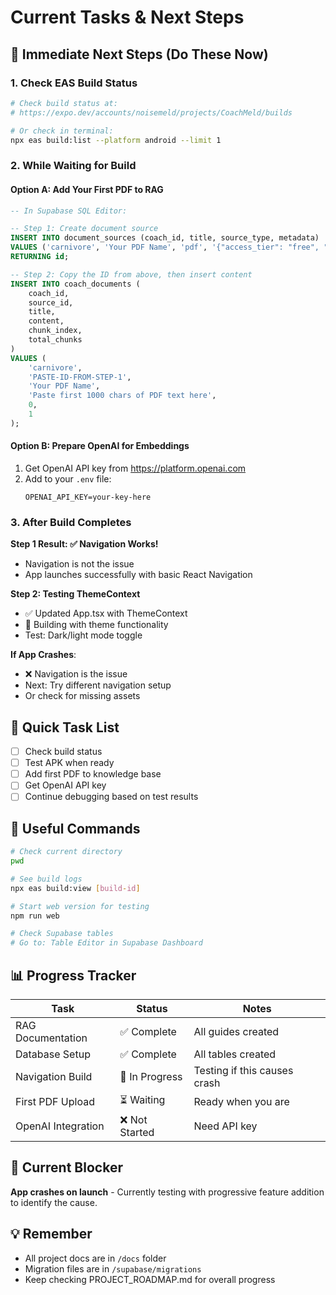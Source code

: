 # Current Tasks & Next Steps

## 🔴 Immediate Next Steps (Do These Now)

### 1. Check EAS Build Status
```bash
# Check build status at:
# https://expo.dev/accounts/noisemeld/projects/CoachMeld/builds

# Or check in terminal:
npx eas build:list --platform android --limit 1
```

### 2. While Waiting for Build

#### Option A: Add Your First PDF to RAG
```sql
-- In Supabase SQL Editor:

-- Step 1: Create document source
INSERT INTO document_sources (coach_id, title, source_type, metadata)
VALUES ('carnivore', 'Your PDF Name', 'pdf', '{"access_tier": "free", "author": "Author Name"}'::jsonb)
RETURNING id;

-- Step 2: Copy the ID from above, then insert content
INSERT INTO coach_documents (
    coach_id, 
    source_id, 
    title, 
    content, 
    chunk_index, 
    total_chunks
)
VALUES (
    'carnivore',
    'PASTE-ID-FROM-STEP-1',
    'Your PDF Name',
    'Paste first 1000 chars of PDF text here',
    0,
    1
);
```

#### Option B: Prepare OpenAI for Embeddings
1. Get OpenAI API key from https://platform.openai.com
2. Add to your `.env` file:
   ```
   OPENAI_API_KEY=your-key-here
   ```

### 3. After Build Completes

**Step 1 Result: ✅ Navigation Works!**
- Navigation is not the issue
- App launches successfully with basic React Navigation

**Step 2: Testing ThemeContext**
- ✅ Updated App.tsx with ThemeContext
- 🔄 Building with theme functionality
- Test: Dark/light mode toggle

**If App Crashes**:
- ❌ Navigation is the issue
- Next: Try different navigation setup
- Or check for missing assets

## 📝 Quick Task List

- [ ] Check build status
- [ ] Test APK when ready
- [ ] Add first PDF to knowledge base
- [ ] Get OpenAI API key
- [ ] Continue debugging based on test results

## 🔧 Useful Commands

```bash
# Check current directory
pwd

# See build logs
npx eas build:view [build-id]

# Start web version for testing
npm run web

# Check Supabase tables
# Go to: Table Editor in Supabase Dashboard
```

## 📊 Progress Tracker

| Task | Status | Notes |
|------|--------|-------|
| RAG Documentation | ✅ Complete | All guides created |
| Database Setup | ✅ Complete | All tables created |
| Navigation Build | 🔄 In Progress | Testing if this causes crash |
| First PDF Upload | ⏳ Waiting | Ready when you are |
| OpenAI Integration | ❌ Not Started | Need API key |

## 🚨 Current Blocker
**App crashes on launch** - Currently testing with progressive feature addition to identify the cause.

## 💡 Remember
- All project docs are in `/docs` folder
- Migration files are in `/supabase/migrations`
- Keep checking PROJECT_ROADMAP.md for overall progress